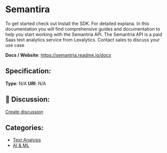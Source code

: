 # Semantira


To get started check out Install the SDK. For detailed explana. In this documentation you will find comprehensive guides and documentation to help you start working with the Semantria API. The Semantria API is a paid Saas text analytics service from Lexalytics. Contact sales to discuss your use case

**Docs / Website**: https://semantria.readme.io/docs

## Specification:
**Type**:  N/A 
**URI**:  N/A 

## 💬 Discussion:
[Create discussion](https://github.com/apis-list/apis-list/discussions/new)

## Categories:
- [Text Analysis](https://github.com/apis-list/apis-list#text-analysis)
- [AI & ML](https://github.com/apis-list/apis-list#ai-and-ml)



